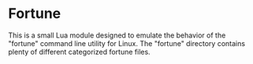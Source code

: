 # Fortune
This is a small Lua module designed to emulate the behavior of the "fortune" command line utility for Linux. The "fortune" directory contains plenty of different categorized fortune files.
